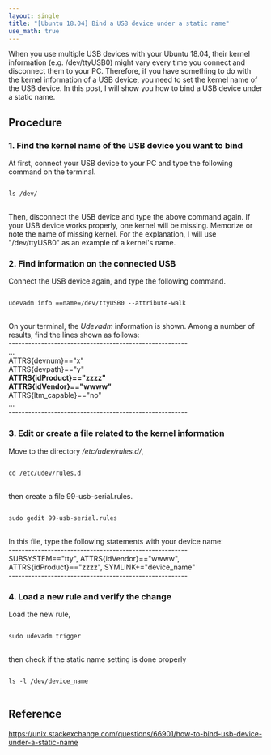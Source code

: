 ```yaml
---
layout: single
title: "[Ubuntu 18.04] Bind a USB device under a static name"
use_math: true
---
```

When you use multiple USB devices with your Ubuntu 18.04, their kernel information (e.g. /dev/ttyUSB0) might vary every time you connect and disconnect them to your PC.
Therefore, if you have something to do with the kernel information of a USB device, you need to set the kernel name of the USB device.
In this post, I will show you how to bind a USB device under a static name.

## Procedure
### 1. Find the kernel name of the USB device you want to bind
At first, connect your USB device to your PC and type the following command on the terminal.
<pre>
<code>
ls /dev/
</code>
</pre>
Then, disconnect the USB device and type the above command again. If your USB device works properly, one kernel will be missing.
Memorize or note the name of missing kernel. 
For the explanation, I will use "/dev/ttyUSB0" as an example of a kernel's name.

### 2. Find information on the connected USB
Connect the USB device again, and type the following command.
<pre>
<code>
udevadm info ==name=/dev/ttyUSB0 --attribute-walk
</code>
</pre>
On your terminal, the *Udevadm* information is shown.
Among a number of results, find the lines shown as follows:
<br> ------------------------------------------------------- 
<br> ... 
<br> ATTRS{devnum}=="x" 
<br> ATTRS{devpath}=="y"
<br> **ATTRS{idProduct}=="zzzz"**
<br> **ATTRS{idVendor}=="wwww"**
<br> ATTRS{ltm_capable}=="no"
<br> ...
<br> -------------------------------------------------------

### 3. Edit or create a file related to the kernel information
Move to the directory */etc/udev/rules.d/*,
<pre>
<code>
cd /etc/udev/rules.d
</code>
</pre>
then create a file 99-usb-serial.rules.
<pre>
<code>
sudo gedit 99-usb-serial.rules
</code>
</pre>
In this file, type the following statements with your device name:
<br> ------------------------------------------------------- 
<br> SUBSYSTEM=="tty", ATTRS{idVendor}=="wwww", ATTRS{idProduct}=="zzzz", SYMLINK+="device_name" 
<br> ------------------------------------------------------- 

### 4. Load a new rule and verify the change
Load the new rule,
<pre>
<code>
sudo udevadm trigger
</code>
</pre>
then check if the static name setting is done properly
<pre>
<code>
ls -l /dev/device_name
</code>
</pre>


## Reference
https://unix.stackexchange.com/questions/66901/how-to-bind-usb-device-under-a-static-name
